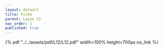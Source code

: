 ```yaml
---
layout: default
title: Fiche
parent: Leçon 12
nav_order: 1
published: true
---
```


{% pdf "../../assets/pdf/L12/L12.pdf" width=100% height=700px no_link %}
